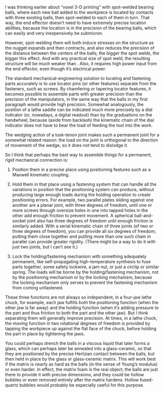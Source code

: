 I was thinking earlier about “voxel 3-D printing” with spot-welded
bearing balls, where each new ball added to the workpiece is located
by contacts with three existing balls, then spot-welded to each of
them in turn.  That way, the end effector doesn’t need to have
extremely precise location abilities, because the location is in the
precision of the bearing balls, which can easily and very
inexpensively be submicron.

However, spot-welding them will both induce stresses on the structure
as the nugget expands and then contracts, and also reduces the
precision of the distance between the centers of the balls; the bigger
the spot welds, the bigger this effect.  And with any practical size
of spot weld, the resulting structure will be much weaker than .
Also, it requires high power input from the end effector, even though
it’s electrical power.

The standard mechanical-engineering solution to locating and fastening
parts accurately is to use locator pins (or other features) separate
from the fasteners, such as screws.  By chamfering or tapering locator
features, it becomes possible to assemble parts with greater precision
than the precision of the manipulators, in the same way that the balls
in my first paragraph would provide high precision.  Somewhat
analogously, the position of a lathe saddle can be indicated much more
precisely by a dial indicator (or, nowadays, a digital readout) than
by the graduations on the handwheel, because (aside from backlash) the
kinematic chain of the dial indicator does not have to bear the load
of feeding the tool into the work.

The wedging action of a tusk-tenon joint makes such a permanent joint
for a somewhat related reason: the load on the joint is orthogonal to
the direction of movement of the wedge, so it does not tend to
dislodge it.

So I think that perhaps the best way to assemble things for a
permanent, rigid mechanical connection is:

1. Position them in a precise place using positioning features such as
   a Maxwell kinematic coupling.

2. Hold them in that place using a fastening system that can handle
   all the variations in position that the positioning system can
   produce, without producing large enough loads during the holding
   operation to create positioning errors.  For example, two parallel
   plates sliding against one another are a planar joint, with three
   degrees of freedom, until one or more screws through oversize holes
   in one into tapped holes in the other add enough friction to
   prevent movement.  A spherical ball-and-socket joint also has three
   degrees of freedom until enough friction is similarly added.  With
   a serial kinematic chain of three joints (of two or three degrees
   of freedom), you can provide all six degrees of freedom; putting
   them close together and putting more than one such chain in
   parallel can provide greater rigidity.  (There might be a way to do
   it with just two joints, but I can’t see it.)

3. Lock the holding/fastening mechanism with something adequately
   permanent, like self-propagating high-temperature synthesis to fuse
   parts together, some safety lockwire, a jam nut, or just a circlip
   or similar spring.  The loads will be borne by the
   holding/fastening mechanism, not by the positioning mechanism or by
   the locking mechanism, because the locking mechanism only serves to
   prevent the fastening mechanism from coming unfastened.

These three functions are not always so independent; in a four-jaw
lathe chuck, for example, each jaw fulfills both the positioning
function (when the other jaw is far away) and the holding function
(when it’s adding pressure to the part and thus friction to both the
part and the other jaw).  But I think separating them will generally
improve precision.  At times, in a lathe chuck, the moving function in
two rotational degrees of freedom is provided by tapping the workpiece
up against the flat face of the chuck, before holding the part in
place by tightening the jaws.

You could perhaps drench the balls in a viscous liquid that later
forms a glass, which can perhaps later be annealed into a
glass-ceramic, so that they are positioned by the precise Hertzian
contact between the balls, but then held in place by the glass or
glass-ceramic matrix.  This will work best if the matrix is nearly as
hard as the balls (in the sense of Young’s modulus) or even harder.
In effect, the matrix foam is the real object; the balls are just
there to provide it with precise dimensions, and they could be hollow
bubbles or even removed entirely after the matrix hardens.  Hollow
fused-quartz bubbles would probably be especially useful for this
purpose.
